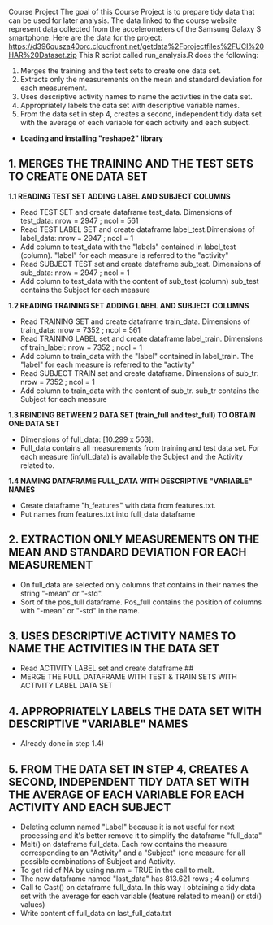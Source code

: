 Course Project 
The goal of this Course Project is to prepare tidy data that can be used for later analysis. 
The data linked to the course website represent data collected from the accelerometers of 
the Samsung Galaxy S smartphone. 
Here are the data for the project: 
https://d396qusza40orc.cloudfront.net/getdata%2Fprojectfiles%2FUCI%20HAR%20Dataset.zip 
This R script called run_analysis.R does the following:   
1.	Merges the training and the test sets to create one data set.  
2.	Extracts only the measurements on the mean and standard deviation for each measurement.   
3.	Uses descriptive activity names to name the activities in the data set.  
4.	Appropriately labels the data set with descriptive variable names.   
5.	From the data set in step 4, creates a second, independent tidy data set with the average of each variable for each activity and each subject. 



- **Loading and installing "reshape2" library**

## 1. MERGES THE TRAINING AND THE TEST SETS TO CREATE ONE DATA SET  
      
**1.1 READING TEST SET ADDING LABEL AND SUBJECT COLUMNS**  
      
- Read TEST SET and create dataframe test_data. Dimensions of test_data: nrow = 2947 ; ncol = 561
- Read TEST LABEL SET and create dataframe label_test.Dimensions of label_data: nrow = 2947 ; ncol = 1
- Add column to test_data with the "labels" contained in label_test (column).
"label" for each measure is referred to the "activity"
- Read SUBJECT TEST set and create dataframe sub_test. Dimensions of sub_data: nrow = 2947 ; ncol = 1
- Add column to test_data with the content of sub_test (column)
sub_test contains the Subject for each measure

**1.2 READING TRAINING SET ADDING LABEL AND SUBJECT COLUMNS**
   
- Read TRAINING SET and create dataframe train_data. Dimensions of train_data: nrow = 7352 ; ncol = 561  
- Read TRAINING LABEL set and create dataframe label_train. Dimensions of train_label: nrow = 7352 ; ncol = 1  
- Add column to train_data with the "label" contained in label_train. The "label" for each measure is referred to the "activity"  
- Read SUBJECT TRAIN set and create dataframe. Dimensions of sub_tr: nrow = 7352 ; ncol = 1  
- Add column to train_data with the content of sub_tr. sub_tr contains the Subject for each measure  

**1.3 RBINDING BETWEEN 2 DATA SET (train_full and test_full) TO OBTAIN ONE DATA SET**
      
- Dimensions of full_data: [10.299 x 563].   
- Full_data contains all measurements from training and test data set. For each measure (infull_data) is available the Subject and the Activity related to.
            
**1.4 NAMING DATAFRAME FULL_DATA WITH DESCRIPTIVE "VARIABLE" NAMES**  
   
- Create dataframe "h_features" with data from features.txt.  
- Put names from features.txt into full_data dataframe

## 2. EXTRACTION ONLY MEASUREMENTS ON THE MEAN AND STANDARD DEVIATION FOR EACH MEASUREMENT
- On full_data are selected only columns that contains in their names the string "-mean" or "-std".   
- Sort of the pos_full dataframe. Pos_full contains the position of columns with "-mean" or "-std" in the name.
      

## 3. USES DESCRIPTIVE ACTIVITY NAMES TO NAME THE ACTIVITIES IN THE DATA SET 
- Read ACTIVITY LABEL set and create dataframe ##   
- MERGE THE FULL DATAFRAME WITH TEST & TRAIN SETS WITH ACTIVITY LABEL DATA SET 

## 4. APPROPRIATELY LABELS THE DATA SET WITH DESCRIPTIVE "VARIABLE" NAMES   
- Already done in step 1.4)
 
## 5. FROM THE DATA SET IN STEP 4, CREATES A SECOND, INDEPENDENT TIDY DATA SET WITH THE AVERAGE OF EACH VARIABLE FOR EACH ACTIVITY AND EACH SUBJECT  
      
- Deleting column named "Label" because it is not useful for next processing and it's better remove it to simplify the dataframe "full_data"   
- Melt() on dataframe full_data. Each row contains the measure corresponding to an "Activity" and a "Subject" (one measure for all possible combinations of Subject and Activity.    
- To get rid of NA by using na.rm = TRUE in the call to melt.  
- The new dataframe named "last_data" has 813.621 rows ; 4 columns
- Call to Cast() on dataframe full_data. In this way I obtaining a tidy data set with the average for each variable (feature related to mean() or std() values)
- Write content of full_data on last_full_data.txt 
